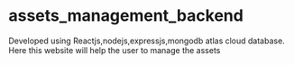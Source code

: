 # assets_management_backend
Developed using Reactjs,nodejs,expressjs,mongodb atlas cloud database. Here this website will help the user to manage the assets
